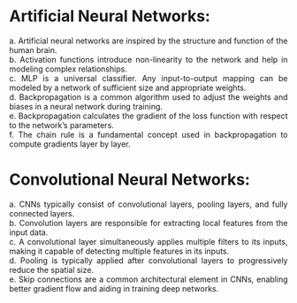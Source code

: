 <h1>Artificial Neural Networks:</h1>
<p align = "justify">a. Artificial neural networks are inspired by the structure and function of the human brain.<br/>
b. Activation functions introduce non-linearity to the network and help in modeling complex relationships. <br/>
c. MLP is a universal classifier. Any input-to-output mapping can be modeled by a network of sufficient size and appropriate weights. <br/>
d. Backpropagation is a common algorithm used to adjust the weights and biases in a neural network during training. <br/>
e. Backpropagation calculates the gradient of the loss function with respect to the network’s parameters. <br/>
f. The chain rule is a fundamental concept used in backpropagation to compute gradients layer by layer. <br/></p>

<h1>Convolutional Neural Networks:</h1>
<p align = "justify">a. CNNs typically consist of convolutional layers, pooling layers, and fully connected layers. <br/>
b. Convolution layers are responsible for extracting local features from the input data. <br/>
c. A convolutional layer simultaneously applies multiple filters to its inputs, making it capable of detecting multiple features in its inputs. <br/>
d. Pooling is typically applied after convolutional layers to progressively reduce the spatial size. <br/>
e. Skip connections are a common architectural element in CNNs, enabling better gradient flow and aiding in training deep networks. <br/></p>
